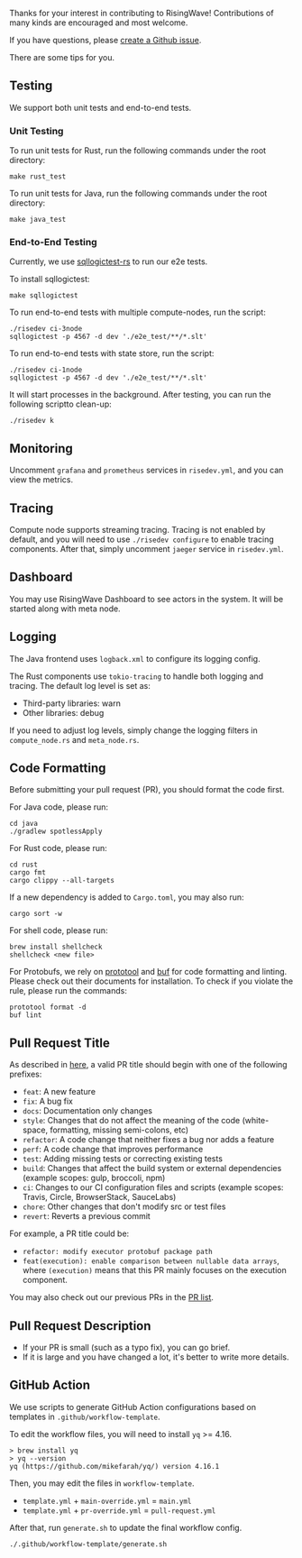 Thanks for your interest in contributing to RisingWave! Contributions of many kinds are encouraged and most welcome.

If you have questions, please [create a Github issue](https://github.com/singularity-data/risingwave-dev/issues/new/choose).

There are some tips for you.

## Testing

We support both unit tests and end-to-end tests.

### Unit Testing

To run unit tests for Rust, run the following commands under the root directory:

```shell
make rust_test
```

To run unit tests for Java, run the following commands under the root directory:

```shell
make java_test
```

### End-to-End Testing

Currently, we use [sqllogictest-rs](https://github.com/singularity-data/sqllogictest-rs) to run our e2e tests.

To install sqllogictest:

```shell
make sqllogictest
```

To run end-to-end tests with multiple compute-nodes, run the script:

```shell
./risedev ci-3node
sqllogictest -p 4567 -d dev './e2e_test/**/*.slt'
```

To run end-to-end tests with state store, run the script:

```shell
./risedev ci-1node
sqllogictest -p 4567 -d dev './e2e_test/**/*.slt'
```

It will start processes in the background. After testing, you can run the following scriptto clean-up:

```shell
./risedev k
```

## Monitoring

Uncomment `grafana` and `prometheus` services in `risedev.yml`, and you can view the metrics.

## Tracing

Compute node supports streaming tracing. Tracing is not enabled by default, and you will need to
use `./risedev configure` to enable tracing components. After that, simply uncomment `jaeger`
service in `risedev.yml`.

## Dashboard

You may use RisingWave Dashboard to see actors in the system. It will be started along with meta node.

## Logging

The Java frontend uses `logback.xml` to configure its logging config.

The Rust components use `tokio-tracing` to handle both logging and tracing. The default log level is set as:

* Third-party libraries: warn
* Other libraries: debug

If you need to adjust log levels, simply change the logging filters in `compute_node.rs` and `meta_node.rs`.

## Code Formatting

Before submitting your pull request (PR), you should format the code first.

For Java code, please run:

```shell
cd java
./gradlew spotlessApply
```

For Rust code, please run:

```shell
cd rust
cargo fmt
cargo clippy --all-targets
```

If a new dependency is added to `Cargo.toml`, you may also run:

```shell
cargo sort -w
```

For shell code, please run:

```shell
brew install shellcheck
shellcheck <new file>
```

For Protobufs, we rely on [prototool](https://github.com/uber/prototool#prototool-format) and [buf](https://docs.buf.build/installation) for code formatting and linting. Please check out their documents for installation. To check if you violate the rule, please run the commands:

```shell
prototool format -d
buf lint
```

## Pull Request Title

As described in [here](https://github.com/commitizen/conventional-commit-types/blob/master/index.json), a valid PR title should begin with one of the following prefixes:

- `feat`: A new feature
- `fix`: A bug fix
- `docs`: Documentation only changes
- `style`: Changes that do not affect the meaning of the code (white-space, formatting, missing semi-colons, etc)
- `refactor`: A code change that neither fixes a bug nor adds a feature
- `perf`: A code change that improves performance
- `test`: Adding missing tests or correcting existing tests
- `build`: Changes that affect the build system or external dependencies (example scopes: gulp, broccoli, npm)
- `ci`: Changes to our CI configuration files and scripts (example scopes: Travis, Circle, BrowserStack, SauceLabs)
- `chore`: Other changes that don't modify src or test files
- `revert`: Reverts a previous commit

For example, a PR title could be:

- `refactor: modify executor protobuf package path`
- `feat(execution): enable comparison between nullable data arrays`, where `(execution)` means that this PR mainly focuses on the execution component.

You may also check out our previous PRs in the [PR list](https://github.com/singularity-data/risingwave-dev/pulls).

## Pull Request Description

- If your PR is small (such as a typo fix), you can go brief.
- If it is large and you have changed a lot, it's better to write more details.

## GitHub Action

We use scripts to generate GitHub Action configurations based on templates in `.github/workflow-template`.

To edit the workflow files, you will need to install `yq` >= 4.16.

```shell
> brew install yq
> yq --version
yq (https://github.com/mikefarah/yq/) version 4.16.1
```

Then, you may edit the files in `workflow-template`.

* `template.yml` + `main-override.yml` = `main.yml`
* `template.yml` + `pr-override.yml` = `pull-request.yml`

After that, run `generate.sh` to update the final workflow config.

```shell
./.github/workflow-template/generate.sh
```
